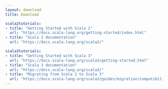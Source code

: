 ```yaml
---
layout: download
title: Download

scala2tutorials:
- title: "Getting Started with Scala 2"
  url: "https://docs.scala-lang.org/getting-started/index.html"
- title: "Scala 2 documentation"
  url: "https://docs.scala-lang.org/scala2/"

scala3tutorials:
- title: "Getting Started with Scala 3"
  url: "https://docs.scala-lang.org/scala3/getting-started.html"
- title: "Scala 3 documentation"
  url: "https://docs.scala-lang.org/scala3/"
- title: "Migrating from Scala 2 to Scala 3"
  url: "https://docs.scala-lang.org/scala3/guides/migration/compatibility-intro.html"
---
```

